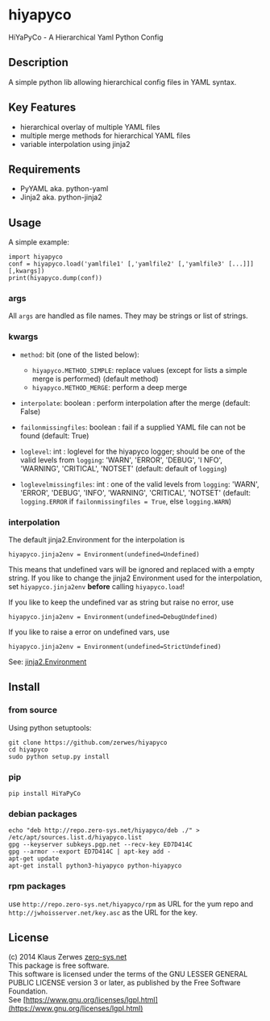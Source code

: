 # hiyapyco

HiYaPyCo - A Hierarchical Yaml Python Config


## Description

A simple python lib allowing hierarchical config files in YAML syntax.


## Key Features

* hierarchical overlay of multiple YAML files
* multiple merge methods for hierarchical YAML files
* variable interpolation using jinja2


## Requirements

* PyYAML aka. python-yaml
* Jinja2 aka. python-jinja2


## Usage

A simple example:

    import hiyapyco
    conf = hiyapyco.load('yamlfile1' [,'yamlfile2' [,'yamlfile3' [...]]] [,kwargs])
    print(hiyapyco.dump(conf))

### args

All `args` are handled as file names. They may be strings or list of strings.

### kwargs

* `method`: bit (one of the listed below):

  * `hiyapyco.METHOD_SIMPLE`: replace values (except for lists a simple merge is performed) (default method)
  * `hiyapyco.METHOD_MERGE`: perform a deep merge

* `interpolate`: boolean : perform interpolation after the merge (default: False)

* `failonmissingfiles`: boolean : fail if a supplied YAML file can not be found (default: True)

* `loglevel`: int : loglevel for the hiyapyco logger; should be one of the valid levels from `logging`: 'WARN', 'ERROR', 'DEBUG', 'I    NFO', 'WARNING', 'CRITICAL', 'NOTSET' (default: default of `logging`)

* `loglevelmissingfiles`: int : one of the valid levels from `logging`: 'WARN', 'ERROR', 'DEBUG', 'INFO', 'WARNING', 'CRITICAL', 'NOTSET' (default: `logging.ERROR` if `failonmissingfiles = True`, else `logging.WARN`)


### interpolation

The default jinja2.Environment for the interpolation is

    hiyapyco.jinja2env = Environment(undefined=Undefined)

This means that undefined vars will be ignored and replaced with a empty string.
If you like to change the jinja2 Environment used for the interpolation, set `hiyapyco.jinja2env` **before** calling `hiyapyco.load`!

If you like to keep the undefined var as string but raise no error, use

    hiyapyco.jinja2env = Environment(undefined=DebugUndefined)

If you like to raise a error on undefined vars, use

    hiyapyco.jinja2env = Environment(undefined=StrictUndefined)

See: [jinja2.Environment](http://jinja.pocoo.org/docs/dev/api/#jinja2.Environment)


## Install

### from source

Using python setuptools:

    git clone https://github.com/zerwes/hiyapyco
    cd hiyapyco
    sudo python setup.py install

### pip

    pip install HiYaPyCo

### debian packages

    echo "deb http://repo.zero-sys.net/hiyapyco/deb ./" > /etc/apt/sources.list.d/hiyapyco.list
    gpg --keyserver subkeys.pgp.net --recv-key ED7D414C
    gpg --armor --export ED7D414C | apt-key add -
    apt-get update
    apt-get install python3-hiyapyco python-hiyapyco

### rpm packages

use `http://repo.zero-sys.net/hiyapyco/rpm` as URL for the yum repo
and `http://jwhoisserver.net/key.asc` as the URL for the key.

## License

(c) 2014 Klaus Zerwes [zero-sys.net](http://zero-sys.net)  
This package is free software.  
This software is licensed under the terms of the
GNU LESSER GENERAL PUBLIC LICENSE version 3 or later,
as published by the Free Software Foundation.  
See [https://www.gnu.org/licenses/lgpl.html](https://www.gnu.org/licenses/lgpl.html)

